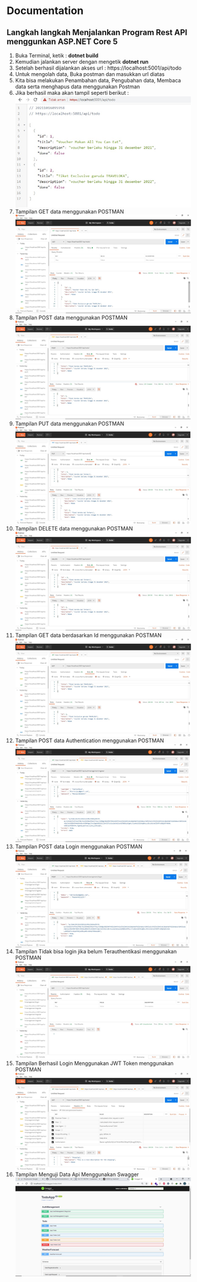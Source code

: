 <!doctype html>
<html lang="en">

<head>
  <!-- Required meta tags -->
  <meta charset="utf-8">
  <meta name="viewport" content="width=device-width, initial-scale=1, shrink-to-fit=no">

  <!-- Bootstrap CSS -->
  <link rel="stylesheet" href="https://cdn.jsdelivr.net/npm/bootstrap@4.6.0/dist/css/bootstrap.min.css"
    integrity="sha384-B0vP5xmATw1+K9KRQjQERJvTumQW0nPEzvF6L/Z6nronJ3oUOFUFpCjEUQouq2+l" crossorigin="anonymous">

  <title>Hello, world!</title>
</head>

<body>
  <h1>Documentation</h1>
  <h2>Langkah langkah Menjalankan Program Rest API menggunkan ASP.NET Core 5</h2>
  <ol>
    <li>Buka Terminal, ketik : <b>dotnet build</b></li>
    <li>Kemudian jalankan server dengan mengetik <b>dotnet run</b></li>
    <li>Setelah berhasil dijalankan akses url : https://localhost:5001/api/todo</li>
    <li>Untuk mengolah data, Buka postman dan masukkan url diatas</li>
    <li>Kita bisa melakukan Penambahan data, Pengubahan data, Membaca data serta menghapus data menggunakan Postman
    </li>
    <li>Jika berhasil maka akan tampil seperti berikut : </li>
    <img src="images/run.jpg" alt="" class="img-fluid">
    <li>Tampilan GET data menggunakan POSTMAN</li>
    <img src="images/screenshot get.jpg" alt="" class="img-fluid">
    <li>Tampilan POST data menggunakan POSTMAN</li>
    <img src="images/post.jpg" alt="" class="img-fluid">
    <li>Tampilan PUT data menggunakan POSTMAN</li>
    <img src="images/put.jpg" alt="" class="img-fluid">
    <li>Tampilan DELETE data menggunakan POSTMAN</li>
    <img src="images/delete.jpg" alt="" class="img-fluid">
    <li>Tampilan GET data berdasarkan Id menggunakan POSTMAN</li>
    <img src="images/getId.jpg" alt="" class="img-fluid">
    <li>Tampilan POST data Authentication menggunakan POSTMAN</li>
    <img src="images/postAuth.jpg" alt="" class="img-fluid">
    <li>Tampilan POST data Login menggunakan POSTMAN</li>
    <img src="images/postLogin.jpg" alt="" class="img-fluid">
    <li>Tampilan Tidak bisa login jika belum Terauthentikasi menggunakan POSTMAN</li>
    <img src="images/unauthorized.jpg" alt="" class="img-fluid">
    <li>Tampilan Berhasil Login Menggunakan JWT Token menggunakan POSTMAN</li>
    <img src="images/jwtBearer.jpg" alt="" class="img-fluid">
    <li>Tampilan Menguji Data Api Menggunakan Swagger</li>
    <img src="images/Sweager.jpg" alt="" class="img-fluid">
  </ol>
</body>

</html>